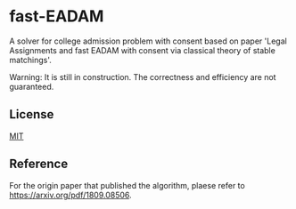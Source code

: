 # fast-EADAM
A solver for college admission problem with consent based on paper 'Legal Assignments and fast EADAM with consent via classical theory of stable matchings'.

Warning: It is still in construction. The correctness and efficiency are not guaranteed.

## License
[MIT](https://opensource.org/licenses/MIT)

## Reference
For the origin paper that published the algorithm, plaese refer to https://arxiv.org/pdf/1809.08506.

